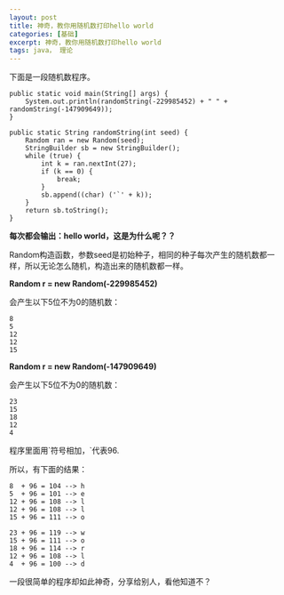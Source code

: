 ```yaml
---
layout: post
title: 神奇，教你用随机数打印hello world
categories: [基础]
excerpt: 神奇，教你用随机数打印hello world
tags: java， 理论  
---
```


下面是一段随机数程序。

```
public static void main(String[] args) {
	System.out.println(randomString(-229985452) + " " + randomString(-147909649));
}

public static String randomString(int seed) {
	Random ran = new Random(seed);
	StringBuilder sb = new StringBuilder();
	while (true) {
		int k = ran.nextInt(27);
		if (k == 0) {
			break;
		}
		sb.append((char) ('`' + k));
	}
	return sb.toString();
}
```

**每次都会输出：hello world，这是为什么呢？？**

Random构造函数，参数seed是初始种子，相同的种子每次产生的随机数都一样，所以无论怎么随机，构造出来的随机数都一样。

**Random r = new Random(-229985452)**

会产生以下5位不为0的随机数：


```
8
5
12
12
15
```

**Random r = new Random(-147909649)**

会产生以下5位不为0的随机数：


```
23
15
18
12
4
```

程序里面用\`符号相加，\`代表96.

所以，有下面的结果：


```
8  + 96 = 104 --> h
5  + 96 = 101 --> e
12 + 96 = 108 --> l
12 + 96 = 108 --> l
15 + 96 = 111 --> o

23 + 96 = 119 --> w
15 + 96 = 111 --> o
18 + 96 = 114 --> r
12 + 96 = 108 --> l
4  + 96 = 100 --> d
```

一段很简单的程序却如此神奇，分享给别人，看他知道不？

